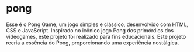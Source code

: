 # pong
Esse é o Pong Game, um jogo simples e clássico, desenvolvido com HTML, CSS e JavaScript. Inspirado no icônico jogo Pong dos primórdios dos videogames, este projeto foi realizado para fins educacionais. Este projeto recria a essência do Pong, proporcionando uma experiência nostálgica. 
